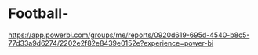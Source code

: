 # Football-
https://app.powerbi.com/groups/me/reports/0920d619-695d-4540-b8c5-77d33a9d6274/2202e2f82e8439e0152e?experience=power-bi

